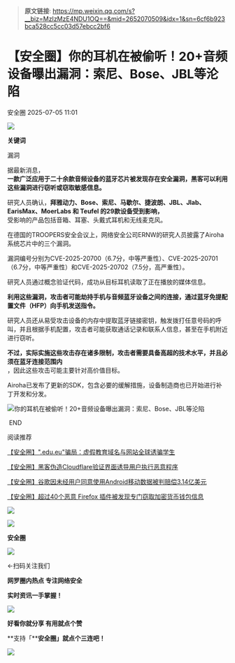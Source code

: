 > **原文链接**: https://mp.weixin.qq.com/s?__biz=MzIzMzE4NDU1OQ==&mid=2652070509&idx=1&sn=6cf6b923bca528cc5cc03d57ebcc2bf6

#  【安全圈】你的耳机在被偷听！20+音频设备曝出漏洞：索尼、Bose、JBL等沦陷  
 安全圈   2025-07-05 11:01  
  
![](https://mmbiz.qpic.cn/sz_mmbiz_png/aBHpjnrGylgOvEXHviaXu1fO2nLov9bZ055v7s8F6w1DD1I0bx2h3zaOx0Mibd5CngBwwj2nTeEbupw7xpBsx27Q/640?wx_fmt=other&from=appmsg&tp=webp&wxfrom=5&wx_lazy=1&wx_co=1 "")  
  
  
**关键词**  
  
  
  
漏洞  
  
  
据最新消息，  
**一款广泛应用于二十余款音频设备的蓝牙芯片被发现存在安全漏洞，黑客可以利用这些漏洞进行窃听或窃取敏感信息。**  
  
研究人员确认，**拜雅动力、Bose、索尼、马歇尔、捷波朗、JBL、Jlab、EarisMax、MoerLabs 和 Teufel 的29款设备受到影响，**  
受影响的产品包括音箱、耳塞、头戴式耳机和无线麦克风。  
  
在德国的TROOPERS安全会议上，网络安全公司ERNW的研究人员披露了Airoha系统芯片中的三个漏洞。  
  
漏洞编号分别为CVE-2025-20700（6.7分，中等严重性）、CVE-2025-20701（6.7分，中等严重性）和CVE-2025-20702（7.5分，高严重性）。  
  
研究人员通过概念验证代码，成功从目标耳机读取了正在播放的媒体信息。  
  
**利用这些漏洞，攻击者可能劫持手机与音频蓝牙设备之间的连接，通过蓝牙免提配置文件（HFP）向手机发送指令。**  
  
研究人员还从易受攻击设备的内存中提取蓝牙链接密钥，触发拨打任意号码的呼叫，并且根据手机配置，攻击者可能获取通话记录和联系人信息，甚至在手机附近进行窃听。  
  
**不过，实际实施这些攻击存在诸多限制，攻击者需要具备高超的技术水平，并且必须在蓝牙连接范围内**  
，因此这些攻击可能主要针对高价值目标。  
  
Airoha已发布了更新的SDK，包含必要的缓解措施，设备制造商也已开始进行补丁开发和分发。  
  
![你的耳机在被偷听！20+音频设备曝出漏洞：索尼、Bose、JBL等沦陷](https://mmbiz.qpic.cn/sz_mmbiz_png/aBHpjnrGylg9jvOicP46qibfC6YacqDDXiaR0VE5xicRib5vF61I9ZzEib8s12GZSQR9GqhXbbttSjTcH0Wbv3QxDvBg/640?wx_fmt=png&from=appmsg "")  
  
  
  
 END   
  
  
阅读推荐  
  
  
[【安全圈】".edu.eu"骗局：虚假教育域名与网站全球诱骗学生](https://mp.weixin.qq.com/s?__biz=MzIzMzE4NDU1OQ==&mid=2652070495&idx=1&sn=5399cf7fdf00bb6a353a9d4e23899216&scene=21#wechat_redirect)  
  
  
  
[【安全圈】黑客伪造Cloudflare验证界面诱导用户执行恶意程序](https://mp.weixin.qq.com/s?__biz=MzIzMzE4NDU1OQ==&mid=2652070495&idx=2&sn=d488d4ae1d8d24dfdd41986494cda080&scene=21#wechat_redirect)  
  
  
  
[【安全圈】谷歌因未经用户同意使用Android移动数据被判赔偿3.14亿美元](https://mp.weixin.qq.com/s?__biz=MzIzMzE4NDU1OQ==&mid=2652070495&idx=3&sn=cfe080f2320e4be12370ce9beb91bf56&scene=21#wechat_redirect)  
  
  
  
[【安全圈】超过40个恶意 Firefox 插件被发现专门窃取加密货币钱包信息](https://mp.weixin.qq.com/s?__biz=MzIzMzE4NDU1OQ==&mid=2652070495&idx=4&sn=a5da47a67fa5ca2fffb750e8a8a9333a&scene=21#wechat_redirect)  
  
  
  
  
![](https://mmbiz.qpic.cn/mmbiz_gif/aBHpjnrGylgeVsVlL5y1RPJfUdozNyCEft6M27yliapIdNjlcdMaZ4UR4XxnQprGlCg8NH2Hz5Oib5aPIOiaqUicDQ/640?wx_fmt=gif "")  
  
  
  
![](https://mmbiz.qpic.cn/mmbiz_png/aBHpjnrGylgeVsVlL5y1RPJfUdozNyCEDQIyPYpjfp0XDaaKjeaU6YdFae1iagIvFmFb4djeiahnUy2jBnxkMbaw/640?wx_fmt=png "")  
  
**安全圈**  
  
![](https://mmbiz.qpic.cn/mmbiz_gif/aBHpjnrGylgeVsVlL5y1RPJfUdozNyCEft6M27yliapIdNjlcdMaZ4UR4XxnQprGlCg8NH2Hz5Oib5aPIOiaqUicDQ/640?wx_fmt=gif "")  
  
  
←扫码关注我们  
  
**网罗圈内热点 专注网络安全**  
  
**实时资讯一手掌握！**  
  
  
![](https://mmbiz.qpic.cn/mmbiz_gif/aBHpjnrGylgeVsVlL5y1RPJfUdozNyCE3vpzhuku5s1qibibQjHnY68iciaIGB4zYw1Zbl05GQ3H4hadeLdBpQ9wEA/640?wx_fmt=gif "")  
  
**好看你就分享 有用就点个赞**  
  
**支持「****安全圈」就点个三连吧！**  
  
![](https://mmbiz.qpic.cn/mmbiz_gif/aBHpjnrGylgeVsVlL5y1RPJfUdozNyCE3vpzhuku5s1qibibQjHnY68iciaIGB4zYw1Zbl05GQ3H4hadeLdBpQ9wEA/640?wx_fmt=gif "")  
  
  

